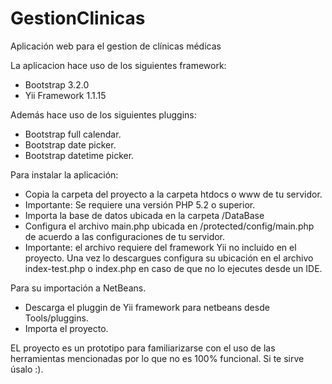 GestionClinicas
===============

Aplicación web para el gestion de clínicas médicas

La aplicacion hace uso de los siguientes framework:
- Bootstrap 3.2.0
- Yii Framework 1.1.15

Además hace uso de los siguientes pluggins:
- Bootstrap full calendar.
- Bootstrap date picker.
- Bootstrap datetime picker.

Para instalar la aplicación:

- Copia la carpeta del proyecto a la carpeta htdocs o www de tu servidor.
- Importante: Se requiere una versión PHP 5.2 o superior.
- Importa la base de datos ubicada en la carpeta /DataBase
- Configura el archivo main.php ubicada en /protected/config/main.php de acuerdo a las configuraciones de tu servidor.
- Importante: el archivo requiere del framework Yii no incluido en el proyecto. Una vez lo descargues configura su ubicación en el archivo index-test.php o index.php en caso de que no lo ejecutes desde un IDE.

Para su importación a NetBeans.

- Descarga el pluggin de Yii framework para netbeans desde Tools/pluggins.
- Importa el proyecto.

EL proyecto es un prototipo para familiarizarse con el uso de las herramientas mencionadas por lo que no es 100% funcional. Si te sirve úsalo :).
